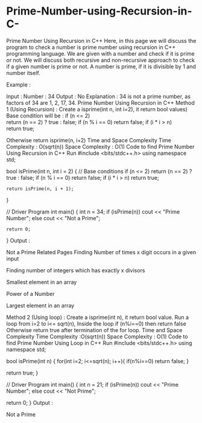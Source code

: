 # Prime-Number-using-Recursion-in-C-

Prime Number Using Recursion in C++
Here, in this page we will discuss the program to check a number is prime number using recursion in C++ programming language. We are given with a number and check if it is prime or not. We will discuss both recursive and non-recursive approach to check if a given number is prime or not. A number is prime, if it is divisible by 1 and number itself.

Example :

Input : Number : 34
Output : No
Explanation : 34 is not a prime number, as factors of 34 are 1, 2, 17, 34.
Prime Number Using Recursion in C++
Method 1 (Using Recursion) :
Create a isprime(int n, int i=2), it return bool values)
Base condition will be :
if (n <= 2)    
return (n == 2) ? true : false;
if (n % i == 0)
return false;
if (i * i > n)   
return true;

Otherwise return isprime(n, i+2)
Time and Space Complexity
Time Complexity : O(sqrt(n))
Space Complexity : O(1)
Code to find Prime Number Using Recursion in C++
Run
#include <bits/stdc++.h>
using namespace std;

bool isPrime(int n, int i = 2)
{
    // Base conditions
    if (n <= 2) return (n == 2) ? true : false; if (n % i == 0) return false; if (i * i > n)
       return true;

    return isPrime(n, i + 1);
}

// Driver Program
int main()
{
    int n = 34;
    if (isPrime(n))
       cout << "Prime Number";
    else
       cout << "Not a Prime";

    return 0;
}
Output :

Not a Prime
Related Pages
Finding Number of times x digit occurs in a given input
 
Finding number of integers which has exactly x divisors
 
Smallest element in an array

Power of a Number

Largest element in an array

Method 2 (Using loop) :
Create a isprime(int n), it return bool value.
Run a loop from i=2 to i<= sqrt(n),
Inside the loop if (n%i==0) then return false
Otherwise return true after termination of the for loop.
Time and Space Complexity
Time Complexity :O(sqrt(n))
Space Complexity : O(1)
Code to find Prime Number Using Loop in C++
Run
#include <bits/stdc++.h>
using namespace std;

bool isPrime(int n)
{
   for(int i=2; i<=sqrt(n); i++){
       if(n%i==0)
         return false;
   }

   return true;
}

// Driver Program
int main()
{
   int n = 21;
   if (isPrime(n))
      cout << "Prime Number";
   else
      cout << "Not Prime";

   return 0;
}
Output :

Not a Prime

